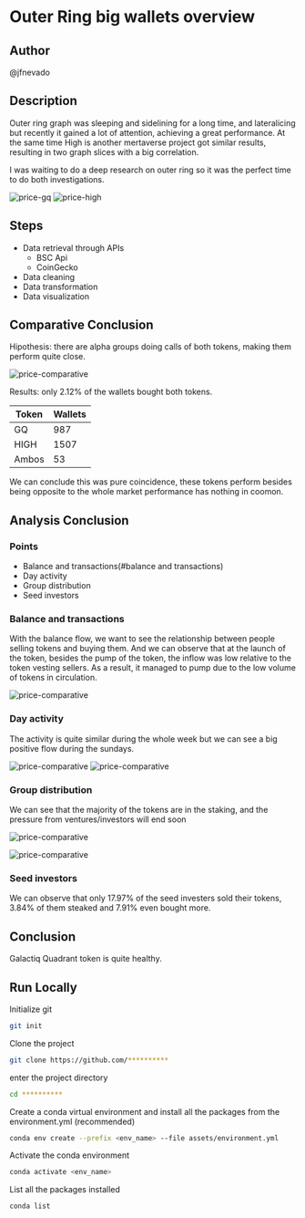 # Outer Ring big wallets overview

## Author
@jfnevado

## Description

Outer ring graph was sleeping and sidelining for a long time, and lateralicing but recently it gained a lot of attention, achieving a great performance. At the same time High is another mertaverse project got similar results, resulting in two graph slices with a big correlation.

I was waiting to do a deep research on outer ring so it was the perfect time to do both investigations.

![price-gq](plots\gq-busd.png)
![price-high](plots\high-busd.png)

## Steps
- Data retrieval through APIs
  - BSC Api
  - CoinGecko
- Data cleaning
- Data transformation
- Data visualization

## Comparative Conclusion

Hipothesis: there are alpha groups doing calls of both tokens, making them perform quite close.

![price-comparative](plots\comparative-price.png)

Results: only 2.12% of the wallets bought both tokens.

| Token | Wallets |
|-------|---------|
| GQ    | 987     |
| HIGH  | 1507    |
| Ambos | 53      |

We can conclude this was pure coincidence, these tokens perform besides being opposite to the whole market performance has nothing in coomon. 

## Analysis Conclusion
### Points
- Balance and transactions(#balance and transactions)
- Day activity
- Group distribution
- Seed investors

### Balance and transactions

With the balance flow, we want to see the relationship between people selling tokens and buying them. And we can observe that at the launch of the token, besides the pump of the token, the inflow was low relative to the token vesting sellers. As a result, it managed to pump due to the low volume of tokens in circulation.

![price-comparative](plots\comparative-price-balance-tx.png)

### Day activity

The activity is quite similar during the whole week but we can see a big positive flow during the sundays.

![price-comparative](plots\tx-by-days-names.png)
![price-comparative](plots\tx-balance-by-days-names.png)

### Group distribution

We can see that the majority of the tokens are in the staking, and the pressure from ventures/investors will end soon

![price-comparative](plots\wallet-type-balance.png)

![price-comparative](plots\wallet-type-send-recibe-tx.png)

### Seed investors

We can observe that only 17.97% of the seed investers sold their tokens, 3.84% of them steaked and 7.91% even bought more.

## Conclusion

Galactiq Quadrant token is quite healthy.

## Run Locally
Initialize git

```bash
git init
```


Clone the project

```bash
git clone https://github.com/**********
```

enter the project directory

```bash
cd **********
```

Create a conda virtual environment and install all the packages from the environment.yml (recommended)

```bash
conda env create --prefix <env_name> --file assets/environment.yml
```

Activate the conda environment

```bash
conda activate <env_name>
```

List all the packages installed

```bash
conda list
```
